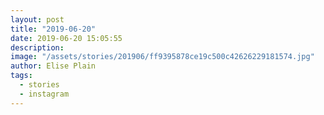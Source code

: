 ```yaml
---
layout: post
title: "2019-06-20"
date: 2019-06-20 15:05:55
description: 
image: "/assets/stories/201906/ff9395878ce19c500c42626229181574.jpg"
author: Elise Plain
tags: 
  - stories
  - instagram
---
```



<p></p>
